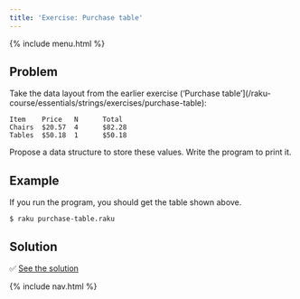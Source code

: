 ```yaml
---
title: 'Exercise: Purchase table'
---
```


{% include menu.html %}

## Problem

Take the data layout from the earlier exercise (‘Purchase table’](/raku-course/essentials/strings/exercises/purchase-table):

    Item    Price   N      Total
    Chairs  $20.57  4      $82.28
    Tables  $50.18  1      $50.18

Propose a data structure to store these values. Write the program to print it.

## Example

If you run the program, you should get the table shown above.

```console
$ raku purchase-table.raku
```

## Solution

✅ [See the solution](solution)

{% include nav.html %}
